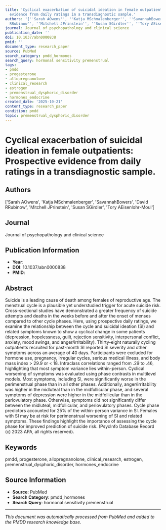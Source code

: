 ```yaml
---
title: 'Cyclical exacerbation of suicidal ideation in female outpatients: Prospective
  evidence from daily ratings in a transdiagnostic sample.'
authors: '[''Sarah AOwens'', ''Katja MSchmalenberger'', ''SavannahBowers'', ''David
  RRubinow'', ''Mitchell JPrinstein'', ''Susan SGirdler'', ''Tory AEisenlohr-Moul'']'
journal: Journal of psychopathology and clinical science
publication_date: ''
doi: 10.1037/abn0000838
pmid: ''
document_type: research_paper
source: PubMed
search_category: pmdd_hormones
search_query: hormonal sensitivity premenstrual
tags:
- pmdd
- progesterone
- allopregnanolone
- clinical_research
- estrogen
- premenstrual_dysphoric_disorder
- hormones_endocrine
created_date: '2025-10-21'
content_type: research_paper
condition: pmdd
topic: premenstrual_dysphoric_disorder
---
```


# Cyclical exacerbation of suicidal ideation in female outpatients: Prospective evidence from daily ratings in a transdiagnostic sample.

## Authors
['Sarah AOwens', 'Katja MSchmalenberger', 'SavannahBowers', 'David RRubinow', 'Mitchell JPrinstein', 'Susan SGirdler', 'Tory AEisenlohr-Moul']

## Journal
Journal of psychopathology and clinical science

## Publication Information
- **Year**: 
- **DOI**: 10.1037/abn0000838
- **PMID**: 

## Abstract
Suicide is a leading cause of death among females of reproductive age. The menstrual cycle is a plausible yet understudied trigger for acute suicide risk. Cross-sectional studies have demonstrated a greater frequency of suicide attempts and deaths in the weeks before and after the onset of menses compared to other cycle phases. Here, using prospective daily ratings, we examine the relationship between the cycle and suicidal ideation (SI) and related symptoms known to show a cyclical change in some patients (depression, hopelessness, guilt, rejection sensitivity, interpersonal conflict, anxiety, mood swings, and anger/irritability). Thirty-eight naturally cycling outpatients recruited for past-month SI reported SI severity and other symptoms across an average of 40 days. Participants were excluded for hormone use, pregnancy, irregular cycles, serious medical illness, and body mass index > 29.9 or < 18. Intraclass correlations ranged from .29 to .46, highlighting that most symptom variance lies within-person. Cyclical worsening of symptoms was evaluated using phase contrasts in multilevel models. Most symptoms, including SI, were significantly worse in the perimenstrual phase than in all other phases. Additionally, anger/irritability was higher in the midluteal than in the midfollicular phase, and several symptoms of depression were higher in the midfollicular than in the periovulatory phase. Otherwise, symptoms did not significantly differ between the midluteal, midfollicular, and periovulatory phases. Cycle phase predictors accounted for 25% of the within-person variance in SI. Females with SI may be at risk for perimenstrual worsening of SI and related symptoms. These findings highlight the importance of assessing the cycle phase for improved prediction of suicide risk. (PsycInfo Database Record (c) 2023 APA, all rights reserved).

## Keywords
pmdd, progesterone, allopregnanolone, clinical_research, estrogen, premenstrual_dysphoric_disorder, hormones_endocrine

## Source Information
- **Source**: PubMed
- **Search Category**: pmdd_hormones
- **Search Query**: hormonal sensitivity premenstrual

---
*This document was automatically processed from PubMed and added to the PMDD research knowledge base.*
